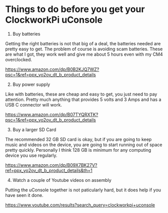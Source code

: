 # Things to do before you get your ClockworkPi uConsole

1. Buy batteries

Getting the right batteries is not that big of a deal, the batteries needed  are pretty easy to get. The problem of course is avoiding scam batteries. These are what I got, they work well and give me about 5 hours even with my CM4 overclocked.

https://www.amazon.com/dp/B0B2KJQ7WZ?psc=1&ref=ppx_yo2ov_dt_b_product_details

2. Buy power supply

Like with batteries, these are cheap and easy to get, you just need to pay attention. Pretty much anything that provides 5 volts and 3 Amps and has a USB C connector will work.

https://www.amazon.com/dp/B07TYQRXTK?psc=1&ref=ppx_yo2ov_dt_b_product_details

3. Buy a larger SD Card

The recommended 32 GB SD card is okay, but if you are going to keep music and videos on the device, you are going to start running out of space pretty quickly. Personally I think 128 GB is minimum for any computing device you use regularly.

https://www.amazon.com/dp/B09X7BK27V?ref=ppx_yo2ov_dt_b_product_details&th=1


4. Watch a couple of Youtube videos on assembly

Putting the uConsole together is not paticularly hard, but it does help if you have seen it done.

https://www.youtube.com/results?search_query=clockworkpi+uconsole


